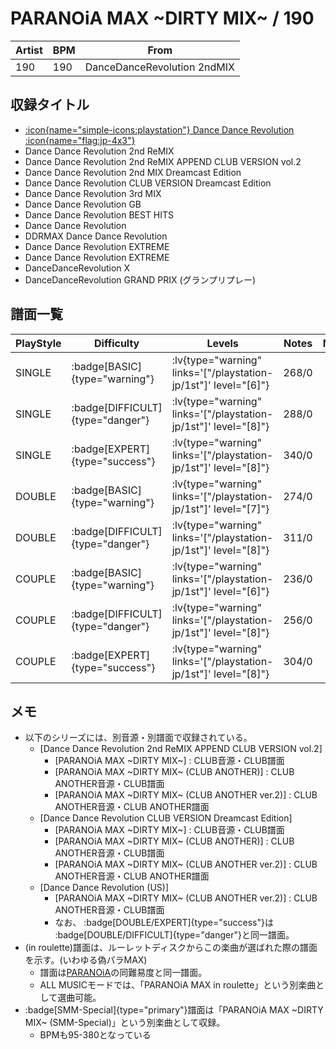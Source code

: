 # PARANOiA MAX \~DIRTY MIX\~ / 190

|Artist|BPM|From|
|------|---|----|
|190|190|DanceDanceRevolution 2ndMIX|

## 収録タイトル

- [:icon{name="simple-icons:playstation"} Dance Dance Revolution :icon{name="flag:jp-4x3"}](/playstation-jp/1st)
- Dance Dance Revolution 2nd ReMIX
- Dance Dance Revolution 2nd ReMIX APPEND CLUB VERSION vol.2
- Dance Dance Revolution 2nd MIX Dreamcast Edition
- Dance Dance Revolution CLUB VERSION Dreamcast Edition
- Dance Dance Revolution 3rd MIX
- Dance Dance Revolution GB
- Dance Dance Revolution BEST HITS
- Dance Dance Revolution
- DDRMAX Dance Dance Revolution
- Dance Dance Revolution EXTREME
- Dance Dance Revolution EXTREME
- DanceDanceRevolution X
- DanceDanceRevolution GRAND PRIX (グランプリプレー)

## 譜面一覧

|PlayStyle|Difficulty|Levels|Notes|Movie|
|---------|----------|------|-----|-----|
|SINGLE| :badge[BASIC]{type="warning"}| :lv{type="warning" links='["/playstation-jp/1st"]' level="[6]"}|268/0||
|SINGLE| :badge[DIFFICULT]{type="danger"}| :lv{type="warning" links='["/playstation-jp/1st"]' level="[8]"}|288/0||
|SINGLE| :badge[EXPERT]{type="success"}| :lv{type="warning" links='["/playstation-jp/1st"]' level="[8]"}|340/0||
|DOUBLE| :badge[BASIC]{type="warning"}| :lv{type="warning" links='["/playstation-jp/1st"]' level="[7]"}|274/0||
|DOUBLE| :badge[DIFFICULT]{type="danger"}| :lv{type="warning" links='["/playstation-jp/1st"]' level="[8]"}|311/0||
|COUPLE| :badge[BASIC]{type="warning"}| :lv{type="warning" links='["/playstation-jp/1st"]' level="[6]"}|236/0||
|COUPLE| :badge[DIFFICULT]{type="danger"}| :lv{type="warning" links='["/playstation-jp/1st"]' level="[8]"}|256/0||
|COUPLE| :badge[EXPERT]{type="success"}| :lv{type="warning" links='["/playstation-jp/1st"]' level="[8]"}|304/0||

## メモ

- 以下のシリーズには、別音源・別譜面で収録されている。
  - [Dance Dance Revolution 2nd ReMIX APPEND CLUB VERSION vol.2]
    - [PARANOiA MAX \~DIRTY MIX\~] : CLUB音源・CLUB譜面
    - [PARANOiA MAX \~DIRTY MIX\~ (CLUB ANOTHER)] : CLUB ANOTHER音源・CLUB譜面
    - [PARANOiA MAX \~DIRTY MIX\~ (CLUB ANOTHER ver.2)] : CLUB ANOTHER音源・CLUB ANOTHER譜面
  - [Dance Dance Revolution CLUB VERSION Dreamcast Edition]
    - [PARANOiA MAX \~DIRTY MIX\~] : CLUB音源・CLUB譜面
    - [PARANOiA MAX \~DIRTY MIX\~ (CLUB ANOTHER)] : CLUB ANOTHER音源・CLUB譜面
    - [PARANOiA MAX \~DIRTY MIX\~ (CLUB ANOTHER ver.2)] : CLUB ANOTHER音源・CLUB ANOTHER譜面
  - [Dance Dance Revolution (US)]
    - [PARANOiA MAX \~DIRTY MIX\~ (CLUB ANOTHER ver.2)] : CLUB ANOTHER音源・CLUB譜面
    - なお、 :badge[DOUBLE/EXPERT]{type="success"}は :badge[DOUBLE/DIFFICULT]{type="danger"}と同一譜面。
- (in roulette)譜面は、ルーレットディスクからこの楽曲が選ばれた際の譜面を示す。(いわゆる偽パラMAX)
  - 譜面は[PARANOiA](/playstation-jp/1st/paranoia)の同難易度と同一譜面。
  - ALL MUSICモードでは、「PARANOiA MAX in roulette」という別楽曲として選曲可能。
- :badge[SMM-Special]{type="primary"}譜面は「PARANOiA MAX \~DIRTY MIX\~ (SMM-Special)」という別楽曲として収録。
  - BPMも95-380となっている
